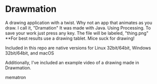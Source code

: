 # Drawmation
A drawing application with a twist.  Why not an app that animates as you draw.  I call it, "Dramation"  It was made with Java. Using Processing.  To save your work just press any key.  The file will be labeled, "thing.png" **For best results use a drawing tablet. Mice suck for drawing!

Included in this repo are native versions for Linux 32bit/64bit, Windows 32bit/64bit, and macOS

Additionally, I've included an example video of a drawing made in Drawmation.

mematron
